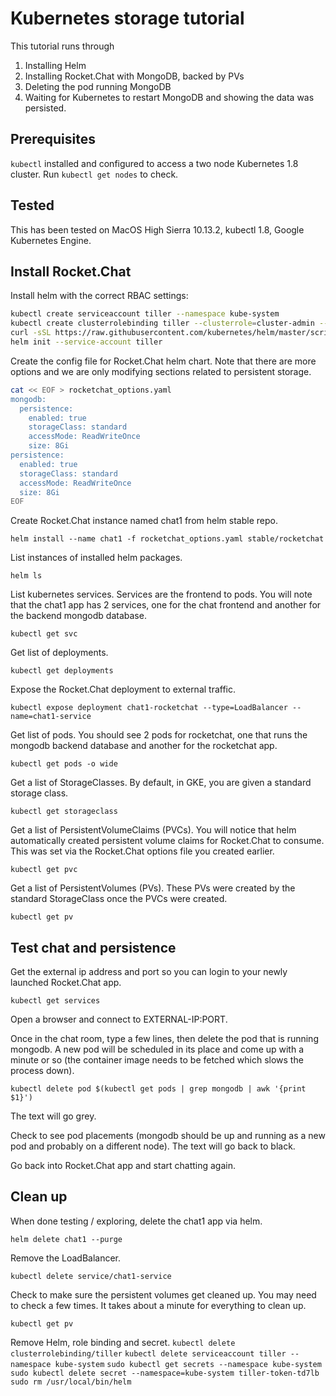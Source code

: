 # Kubernetes storage tutorial

This tutorial runs through
1. Installing Helm
2. Installing Rocket.Chat with MongoDB, backed by PVs
3. Deleting the pod running MongoDB
4. Waiting for Kubernetes to restart MongoDB and showing the data was persisted.

## Prerequisites

`kubectl` installed and configured to access a two node Kubernetes 1.8 cluster. Run `kubectl get nodes` to check.

## Tested

This has been tested on MacOS High Sierra 10.13.2, kubectl 1.8, Google Kubernetes Engine.

## Install Rocket.Chat 

Install helm with the correct RBAC settings:

```bash
kubectl create serviceaccount tiller --namespace kube-system
kubectl create clusterrolebinding tiller --clusterrole=cluster-admin --serviceaccount=kube-system:tiller
curl -sSL https://raw.githubusercontent.com/kubernetes/helm/master/scripts/get | sh
helm init --service-account tiller
```

Create the config file for Rocket.Chat helm chart. Note that there are more options and we are only modifying sections related to persistent storage.

```bash
cat << EOF > rocketchat_options.yaml
mongodb:
  persistence:
    enabled: true
    storageClass: standard
    accessMode: ReadWriteOnce
    size: 8Gi
persistence:
  enabled: true
  storageClass: standard
  accessMode: ReadWriteOnce
  size: 8Gi
EOF
```

Create Rocket.Chat instance named chat1 from helm stable repo.

`helm install --name chat1 -f rocketchat_options.yaml stable/rocketchat`

List instances of installed helm packages.

`helm ls`

List kubernetes services. Services are the frontend to pods. You will note that the chat1 app has 2 services, one for the chat frontend and another for the backend mongodb database.

`kubectl get svc`

Get list of deployments.

`kubectl get deployments`

Expose the Rocket.Chat deployment to external traffic.

`kubectl expose deployment chat1-rocketchat --type=LoadBalancer --name=chat1-service`

Get list of pods. You should see 2 pods for rocketchat, one that runs the mongodb backend database and another for the rocketchat app.

`kubectl get pods -o wide`

Get a list of StorageClasses. By default, in GKE, you are given a standard storage class.

`kubectl get storageclass`

Get a list of PersistentVolumeClaims (PVCs). You will notice that helm automatically created persistent volume claims for Rocket.Chat to consume. This was set via the Rocket.Chat options file you created earlier.

`kubectl get pvc`

Get a list of PersistentVolumes (PVs). These PVs were created by the standard StorageClass once the PVCs were created.

`kubectl get pv`

## Test chat and persistence

Get the external ip address and port so you can login to your newly launched Rocket.Chat app.

`kubectl get services`

Open a browser and connect to EXTERNAL-IP:PORT.

Once in the chat room, type a few lines, then delete the pod that is running mongodb. A new pod will be scheduled in its place and come up with a minute or so (the container image needs to be fetched which slows the process down).

`kubectl delete pod $(kubectl get pods | grep mongodb | awk '{print $1}')`

The text will go grey.

Check to see pod placements (mongodb should be up and running as a new pod and probably on a different node). The text will go back to black.

Go back into Rocket.Chat app and start chatting again.

## Clean up

When done testing / exploring, delete the chat1 app via helm.

`helm delete chat1 --purge`

Remove the LoadBalancer.

`kubectl delete service/chat1-service`

Check to make sure the persistent volumes get cleaned up. You may need to check a few times. It takes about a minute for everything to clean up.

`kubectl get pv`

Remove Helm, role binding and secret.
`kubectl delete clusterrolebinding/tiller`
`kubectl delete serviceaccount tiller --namespace kube-system`
`sudo kubectl get secrets --namespace kube-system`
`sudo kubectl delete secret --namespace=kube-system tiller-token-td7lb`
`sudo rm /usr/local/bin/helm`
